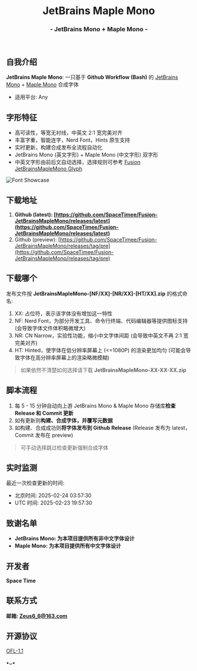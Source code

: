 <h1 align="center">JetBrains Maple Mono</h1>
<h3 align="center">- JetBrains Mono + Maple Mono -</h3>
</br>

## 自我介绍
**JetBrains Maple Mono**: 一只基于 **Github Workflow (Bash)** 的 [JetBrains Mono](https://github.com/JetBrains/JetBrainsMono) + [Maple Mono](https://github.com/subframe7536/maple-font) 合成字体

* 适用平台: Any

## 字形特征
* 高可读性，等宽无衬线，中英文 2:1 宽完美对齐
* 丰富字重，智能连字，Nerd Font，Hints 原生支持
* 实时更新，构建合成发布全流程自动化
* JetBrains Mono (英文字形) + Maple Mono (中文字形) 双字形
* 中英文字形由前后文自动选择，选择规则可参考 [Fusion JetBrainsMapleMono Glyph](https://github.com/SpaceTimee/Fusion-JetBrainsMapleMono/wiki/Fusion-JetBrainsMapleMono-Glyph)

![Font Showcase](https://github.com/user-attachments/assets/e3b061f2-1c81-4021-8d73-9ea9bb741084)

## 下载地址
1. **Github (latest): [https://github.com/SpaceTimee/Fusion-JetBrainsMapleMono/releases/latest](https://github.com/SpaceTimee/Fusion-JetBrainsMapleMono/releases/latest)**
2. Github (preview): [https://github.com/SpaceTimee/Fusion-JetBrainsMapleMono/releases/tag/pre](https://github.com/SpaceTimee/Fusion-JetBrainsMapleMono/releases/tag/pre)

## 下载哪个
发布文件按 **JetBrainsMapleMono-[NF/XX]-[NR/XX]-[HT/XX].zip** 的格式命名:

1. XX: 占位符，表示该字体没有增加这一特性
2. NF: Nerd Font，为部分开发工具、命令行终端、代码编辑器等提供图标支持 (会导致字体文件体积略微增大)
3. NR: CN Narrow，实验性功能，缩小中文字体间距 (会导致中英文不再 2:1 宽完美对齐)
4. HT: Hinted，使字体在低分辨率屏幕上 (<=1080P) 的渲染更加均匀 (可能会导致字体在高分辨率屏幕上的渲染略微模糊)

> 如果依然不清楚如何选择请下载 **JetBrainsMapleMono-XX-XX-XX.zip**

## 脚本流程
1. 每 5 - 15 分钟自动向上游 JetBrains Mono & Maple Mono 存储库**检查 Release 和 Commit 更新**
2. 如有更新则**构建、合成字体，并覆写元数据**
3. 如构建、合成成功则**将字体发布到 Github Release** (Release 发布为 latest，Commit 发布在 preview)

> 可手动选择跳过检查更新强制合成字体

## 实时监测
最近一次检查更新的时间:

* 北京时间: <!--BJT_TIME-->2025-02-24 03:57:30<!--BJT_TIME-->
* UTC 时间: <!--UTC_TIME-->2025-02-23 19:57:30<!--UTC_TIME-->

## 致谢名单
* **JetBrains Mono: 为本项目提供所有非中文字体设计**
* **Maple Mono: 为本项目提供所有中文字体设计**

## 开发者
**Space Time**

## 联系方式
**邮箱: Zeus6_6@163.com**

## 开源协议
[OFL-1.1](https://github.com/SpaceTimee/Fusion-JetBrainsMapleMono?tab=OFL-1.1-1-ov-file)

•ᴗ•
